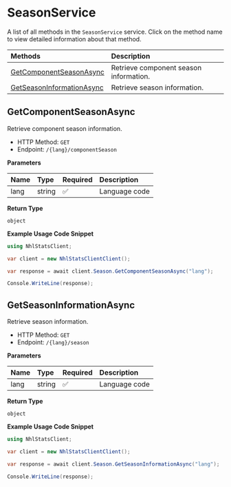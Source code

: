 # SeasonService

A list of all methods in the `SeasonService` service. Click on the method name to view detailed information about that method.

| Methods                                                 | Description                            |
| :------------------------------------------------------ | :------------------------------------- |
| [GetComponentSeasonAsync](#getcomponentseasonasync)     | Retrieve component season information. |
| [GetSeasonInformationAsync](#getseasoninformationasync) | Retrieve season information.           |

## GetComponentSeasonAsync

Retrieve component season information.

- HTTP Method: `GET`
- Endpoint: `/{lang}/componentSeason`

**Parameters**

| Name | Type   | Required | Description   |
| :--- | :----- | :------- | :------------ |
| lang | string | ✅       | Language code |

**Return Type**

`object`

**Example Usage Code Snippet**

```csharp
using NhlStatsClient;

var client = new NhlStatsClientClient();

var response = await client.Season.GetComponentSeasonAsync("lang");

Console.WriteLine(response);
```

## GetSeasonInformationAsync

Retrieve season information.

- HTTP Method: `GET`
- Endpoint: `/{lang}/season`

**Parameters**

| Name | Type   | Required | Description   |
| :--- | :----- | :------- | :------------ |
| lang | string | ✅       | Language code |

**Return Type**

`object`

**Example Usage Code Snippet**

```csharp
using NhlStatsClient;

var client = new NhlStatsClientClient();

var response = await client.Season.GetSeasonInformationAsync("lang");

Console.WriteLine(response);
```

<!-- This file was generated by liblab | https://liblab.com/ -->
